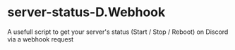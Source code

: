 # server-status-D.Webhook
A usefull script to get your server's status (Start / Stop / Reboot) on Discord via a webhook request
